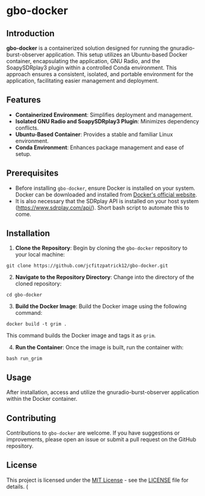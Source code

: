 # gbo-docker

## Introduction
**gbo-docker** is a containerized solution designed for running the gnuradio-burst-observer application. This setup utilizes an Ubuntu-based Docker container, encapsulating the application, GNU Radio, and the SoapySDRplay3 plugin within a controlled Conda environment. This approach ensures a consistent, isolated, and portable environment for the application, facilitating easier management and deployment.

## Features
- **Containerized Environment**: Simplifies deployment and management.
- **Isolated GNU Radio and SoapySDRplay3 Plugin**: Minimizes dependency conflicts.
- **Ubuntu-Based Container**: Provides a stable and familiar Linux environment.
- **Conda Environment**: Enhances package management and ease of setup.

## Prerequisites
- Before installing `gbo-docker`, ensure Docker is installed on your system. Docker can be downloaded and installed from [Docker's official website](https://docs.docker.com/get-docker/).
- It is also necessary that the SDRplay API is installed on your host system (https://www.sdrplay.com/api/). Short bash script to automate this to come.

## Installation

1. **Clone the Repository**:
   Begin by cloning the `gbo-docker` repository to your local machine:
   
``` git clone https://github.com/jcfitzpatrick12/gbo-docker.git ```

2. **Navigate to the Repository Directory**:
Change into the directory of the cloned repository:

``` cd gbo-docker ```

3. **Build the Docker Image**:
Build the Docker image using the following command:

``` docker build -t grim . ```

This command builds the Docker image and tags it as `grim`.

4. **Run the Container**:
Once the image is built, run the container with:

``` bash run_grim ```


## Usage
After installation, access and utilize the gnuradio-burst-observer application within the Docker container.

## Contributing
Contributions to `gbo-docker` are welcome. If you have suggestions or improvements, please open an issue or submit a pull request on the GitHub repository.

## License
This project is licensed under the [MIT License](https://opensource.org/licenses/MIT) - see the [LICENSE](LICENSE) file for details.
(
